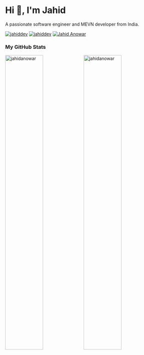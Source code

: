 <h1>Hi 👋, I'm Jahid</h1>
<p>A passionate software engineer and MEVN developer from India.</p>

<div align="left" inline>
<span align="left"> <a href="https://twitter.com/jahiddev" target="blank"><img src="https://img.shields.io/twitter/follow/jahiddev?logo=twitter&style=for-the-badge" alt="jahiddev" /></a> </span>
<span align="left"> <a href="https://www.linkedin.com/in/jahidDev/" target="blank"><img src="https://img.shields.io/badge/LinkedIn-0077B5?style=for-the-badge&logo=linkedin&logoColor=white" alt="jahiddev" /></a> </span>
<span align="left"> <a href="https://www.instagram.com/jahiddev/" target="blank"><img src="https://img.shields.io/badge/Instagram-E4405F?style=for-the-badge&logo=instagram&logoColor=white" alt="Jahid Anowar" /></a> </span>
</div>

### My GitHub Stats
<div>
<img align="center" width="49%" src="https://github-readme-streak-stats.herokuapp.com/?user=jahidanowar&" alt="jahidanowar" />
<img align="center" width="49%"  src="https://github-readme-stats.vercel.app/api?username=jahidanowar&show_icons=true&locale=en" alt="jahidanowar" />
</div>
